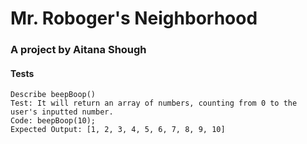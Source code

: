 # Mr. Roboger's Neighborhood
### A project by Aitana Shough

#### Tests
```
Describe beepBoop()
Test: It will return an array of numbers, counting from 0 to the user's inputted number.
Code: beepBoop(10);
Expected Output: [1, 2, 3, 4, 5, 6, 7, 8, 9, 10]
```